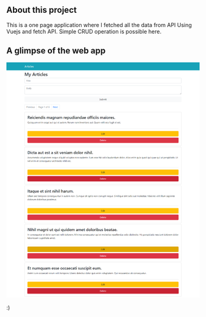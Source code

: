 

## About this project


This is a one page application where I fetched all the data from API Using Vuejs and fetch API. Simple CRUD operation is possible here.


## A glimpse of the web app

<img src = "website_pics/FireShot Capture 069 - My simple article app - 127.0.0.1.png">


:)
